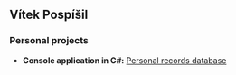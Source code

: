 ## Vítek Pospíšil

### Personal projects

- **Console application in C#:** [Personal records database]()
